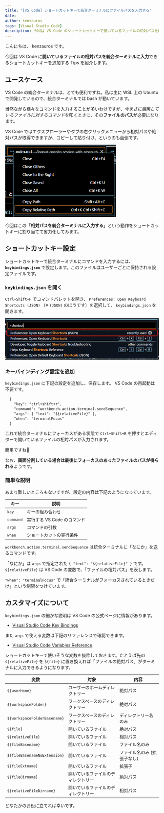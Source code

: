 ```yaml
---
title: "[VS Code] ショートカットキーで統合ターミナルにファイルパスを入力する"
date: 
author: kenzauros
tags: [Visual Studio Code]
description: 今回は VS Code のショートカットキーで開いているファイルの相対パスを統合ターミナルに入力する Tips を紹介します。
---
```


こんにちは、 kenzauros です。

今回は VS Code に**開いているファイルの相対パスを統合ターミナルに入力**できるショートカットキーを追加する Tips を紹介します。


## ユースケース

VS Code の統合ターミナルは、とても便利ですね。私は主に WSL 上の Ubuntu で開発しているので、統合ターミナルでは bash が動いています。

当然ながら様々なコマンドを入力することが多いわけですが、*今まさに編集しているファイルに対するコマンド*を叩くときに、その**ファイルのパス**が必要になります。

VS Code ではエクスプローラーやタブの右クリックメニューから相対パスや絶対パスが取得できますが、コピーして貼り付け、というのも面倒です。

![VS Code で開いているファイルパスをコピーするメニュー](images/copy-relative-path.png)

今回はこの「**相対パスを統合ターミナルに入力する**」という動作をショートカットキーに割り当てて省力化してみます。


## ショートカットキー設定

ショートカットキーで統合ターミナルにコマンドを入力するには、 **`keybindings.json`** で設定します。このファイルはユーザーごとに保持される設定ファイルです。

### `keybindings.json` を開く

`Ctrl+Shift+P` でコマンドパレットを開き、 `Preferences: Open Keyboard Shortcuts (JSON)` （※ `(JSON)` のほうです）を選択して、 `keybindings.json` を開きます。

![keybindings.json を開く](images/open-keyboard-shortcuts-json.png)

### キーバインディング設定を追加

`keybindings.json` に下記の設定を追加し、保存します。 VS Code の再起動は不要です。

```json:title=keybindings.jsonに追加する設定
  {
    "key": "ctrl+shift+r",
    "command": "workbench.action.terminal.sendSequence",
    "args": { "text": "${relativeFile}" },
    "when": "terminalFocus"
  }
```

これで統合ターミナルにフォーカスがある状態で `Ctrl+Shift+R` を押すとエディターで開いているファイルの相対パスが入力されます。

簡単ですね👏

なお、**画面分割している場合は最後にフォーカスのあったファイルのパスが得られる**ようです。

### 簡単な説明

あまり難しいところもないですが、設定の内容は下記のようになっています。

キー | 説明
-- | --
`key` | キーの組み合わせ
`command` | 実行する VS Code のコマンド
`args` | コマンドの引数
`when` | ショートカットの実行条件

`workbench.action.terminal.sendSequence` は統合ターミナルに「なにか」を送るコマンドです。

「なにか」は `args` で指定された `{ "text": "${relativeFile}" }` です。 `${relativeFile}` は VS Code の変数で、「ファイルの相対パス」を表します。

`"when": "terminalFocus"` で「統合ターミナルがフォーカスされているときだけ」という制限をつけています。


## カスタマイズについて

`keybindings.json` の細かな説明は VS Code の公式ページに情報があります。

- [Visual Studio Code Key Bindings](https://code.visualstudio.com/docs/getstarted/keybindings#_when-clause-contexts)

また `args` で使える変数は下記のリファレンスで確認できます。

- [Visual Studio Code Variables Reference](https://code.visualstudio.com/docs/editor/variables-reference)

ショートカットキーで使いそうな変数を抜粋しておきます。たとえば先の `${relativeFile}` を `${file}` に置き換えれば「ファイルの絶対パス」がターミナルに入力できるようになります。

変数 | 対象 | 内容
-- | -- | --
`${userHome}` | ユーザーのホームディレクトリー | 絶対パス
`${workspaceFolder}` | ワークスペースのディレクトリー | 絶対パス
`${workspaceFolderBasename}` | ワークスペースのディレクトリー | ディレクトリー名のみ
`${file}` | 開いているファイル | 絶対パス
`${relativeFile}` | 開いているファイル | 相対パス
`${fileBasename}` | 開いているファイル | ファイル名のみ
`${fileBasenameNoExtension}` | 開いているファイル | ファイル名のみ (拡張子なし)
`${fileExtname}` | 開いているファイル | 拡張子
`${fileDirname}` | 開いているファイルのディレクトリー | 絶対パス
`${relativeFileDirname}` | 開いているファイルのディレクトリー | 相対パス

どなたかのお役に立てれば幸いです。
